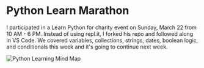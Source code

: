 # Python Learn Marathon

I participated in a Learn Python for charity event on Sunday, March 22 from 10 AM - 6 PM. Instead of using repl.it, I forked his repo and followed along in VS Code. We covered variables, collections, strings, dates, boolean logic, and conditionals this week and it's going to continue next week.

![Python Learning Mind Map](https://github.com/ilyaGotfryd/python-learn-marathon/raw/master/python-learn-marathon-mind-map.png)
